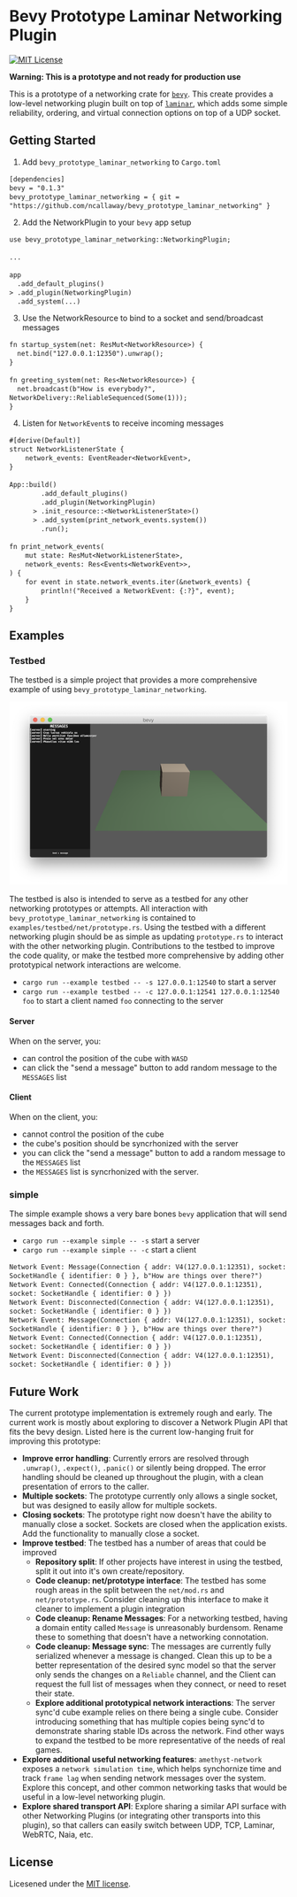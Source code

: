 # Bevy Prototype Laminar Networking Plugin

[![MIT License](https://img.shields.io/badge/license-MIT-blue.svg)](https://opensource.org/licenses/MIT)

**Warning: This is a prototype and not ready for production use**

This is a prototype of a networking crate for [`bevy`](https://github.com/bevyengine/bevy). This create provides a low-level networking plugin built on top of [`laminar`](https://github.com/amethyst/laminar), which adds some simple reliability, ordering, and virtual connection options on top of a UDP socket.

## Getting Started

1. Add `bevy_prototype_laminar_networking` to `Cargo.toml`

```
[dependencies]
bevy = "0.1.3"
bevy_prototype_laminar_networking = { git = "https://github.com/ncallaway/bevy_prototype_laminar_networking" }
```

2. Add the NetworkPlugin to your `bevy` app setup

```
use bevy_prototype_laminar_networking::NetworkingPlugin;

...

app
  .add_default_plugins()
> .add_plugin(NetworkingPlugin)
  .add_system(...)
```

3. Use the NetworkResource to bind to a socket and send/broadcast messages

```
fn startup_system(net: ResMut<NetworkResource>) {
  net.bind("127.0.0.1:12350").unwrap();
}

fn greeting_system(net: Res<NetworkResource>) {
  net.broadcast(b"How is everybody?", NetworkDelivery::ReliableSequenced(Some(1)));
}
```

4. Listen for `NetworkEvent`s to receive incoming messages

```
#[derive(Default)]
struct NetworkListenerState {
    network_events: EventReader<NetworkEvent>,
}

App::build()
        .add_default_plugins()
        .add_plugin(NetworkingPlugin)
      > .init_resource::<NetworkListenerState>()
      > .add_system(print_network_events.system())
        .run();

fn print_network_events(
    mut state: ResMut<NetworkListenerState>,
    network_events: Res<Events<NetworkEvent>>,
) {
    for event in state.network_events.iter(&network_events) {
        println!("Received a NetworkEvent: {:?}", event);
    }
}
```

## Examples

### Testbed

The testbed is a simple project that provides a more comprehensive example of using `bevy_prototype_laminar_networking`.

![Testbed Screenshot](assets/screenshots/testbed-screenshot.png)

The testbed is also is intended to serve as a testbed for any other networking prototypes or attempts. All interaction with `bevy_prototype_laminar_networking` is contained to `examples/testbed/net/prototype.rs`. Using the testbed with a different networking plugin should be as simple as updating `prototype.rs` to interact with the other networking plugin. Contributions to the testbed to improve the code quality, or make the testbed more comprehensive by adding other prototypical network interactions are welcome.

- `cargo run --example testbed -- -s 127.0.0.1:12540` to start a server
- `cargo run --example testbed -- -c 127.0.0.1:12541 127.0.0.1:12540 foo` to start a client named `foo` connecting to the server

#### Server

When on the server, you:

- can control the position of the cube with `WASD`
- can click the "send a message" button to add random message to the `MESSAGES` list

#### Client

When on the client, you:

- cannot control the position of the cube
- the cube's position should be syncrhonized with the server
- you can click the "send a message" button to add a random message to the `MESSAGES` list
- the `MESSAGES` list is syncrhonized with the server.

### simple

The simple example shows a very bare bones `bevy` application that will send messages back and forth.

- `cargo run --example simple -- -s` start a server
- `cargo run --example simple -- -c` start a client

```
Network Event: Message(Connection { addr: V4(127.0.0.1:12351), socket: SocketHandle { identifier: 0 } }, b"How are things over there?")
Network Event: Connected(Connection { addr: V4(127.0.0.1:12351), socket: SocketHandle { identifier: 0 } })
Network Event: Disconnected(Connection { addr: V4(127.0.0.1:12351), socket: SocketHandle { identifier: 0 } })
Network Event: Message(Connection { addr: V4(127.0.0.1:12351), socket: SocketHandle { identifier: 0 } }, b"How are things over there?")
Network Event: Connected(Connection { addr: V4(127.0.0.1:12351), socket: SocketHandle { identifier: 0 } })
Network Event: Disconnected(Connection { addr: V4(127.0.0.1:12351), socket: SocketHandle { identifier: 0 } })
```

## Future Work

The current prototype implementation is extremely rough and early. The current work is mostly about exploring to discover a Network Plugin API that fits the bevy design. Listed here is the current low-hanging fruit for improving this prototype:

- **Improve error handling**: Currently errors are resolved through `.unwrap()`, `.expect()`, `.panic()` or silently being dropped. The error handling should be cleaned up throughout the plugin, with a clean presentation of errors to the caller.
- **Multiple sockets**: The prototype currently only allows a single socket, but was designed to easily allow for multiple sockets.
- **Closing sockets**: The prototype right now doesn't have the ability to manually close a socket. Sockets are closed when the application exists. Add the functionality to manually close a socket.
- **Improve testbed**: The testbed has a number of areas that could be improved
  - **Repository split**: If other projects have interest in using the testbed, split it out into it's own create/repository.
  - **Code cleanup: net/prototype interface**: The testbed has some rough areas in the split between the `net/mod.rs` and `net/prototype.rs`. Consider cleaning up this interface to make it cleaner to implement a plugin integration
  - **Code cleanup: Rename Messages**: For a networking testbed, having a domain entity called `Message` is unreasonably burdensom. Rename these to something that doesn't have a networking connotation.
  - **Code cleanup: Message sync**: The messages are currently fully serialized whenever a message is changed. Clean this up to be a better representation of the desired sync model so that the server only sends the changes on a `Reliable` channel, and the Client can request the full list of messages when they connect, or need to reset their state.
  - **Explore additional prototypical network interactions**: The server sync'd cube example relies on there being a single cube. Consider introducing something that has multiple copies being sync'd to demonstrate sharing stable IDs across the network. Find other ways to expand the testbed to be more representative of the needs of real games.
- **Explore additional useful networking features**: `amethyst-network` exposes a `network simulation time`, which helps synchornize time and track `frame lag` when sending network messages over the system. Explore this concept, and other common networking tasks that would be useful in a low-level networking plugin.
- **Explore shared transport API**: Explore sharing a similar API surface with other Networking Plugins (or integrating other transports into this plugin), so that callers can easily switch between UDP, TCP, Laminar, WebRTC, Naia, etc.

## License

Licesened under the [MIT license](https://opensource.org/licenses/MIT).
